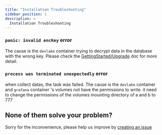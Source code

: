 ```yaml
---
title: "Installation Troubleshooting"
sidebar_position: 1
description: >
  Installation Troubleshooting
---
```


### `panic: invalid encKey` error

The cause is the `devlake` container trying to decrypt data in the database with the wrong key.
Please check the [GettingStarted/Upgrade](../GettingStarted/Upgrade.md) doc for more detail.

### `process was terminated unexpectedly` error

when collect datas, the task was failed.  The cause is the `devlake` container  and `grafana` container 's volumes not have the permissions to write.  it need to change the permissions of the volumes mounting directory of a and b to 777 


## None of them solve your problem?

Sorry for the inconvenience, please help us improve by [creating an issue](https://github.com/apache/incubator-devlake/issues)
